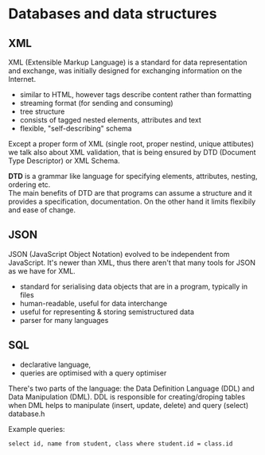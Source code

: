 # Databases and data structures

## XML
XML (Extensible Markup Language) is a standard for data representation and exchange, was initially designed for exchanging information on the Internet.
- similar to HTML, however tags describe content rather than formatting
- streaming format (for sending and consuming)
- tree structure
- consists of tagged nested elements, attributes and text
- flexible, "self-describing" schema

Except a proper form of XML (single root, proper nestind, unique attibutes) we talk also about XML validation, that is being ensured by DTD (Document Type Descriptor) or XML Schema. 

**DTD** is a grammar like language for specifying elements, attributes, nesting, ordering etc.  
The main benefits of DTD are that programs can assume a structure and it provides a specification, documentation.
On the other hand it limits flexibily and ease of change.

## JSON
JSON (JavaScript Object Notation) evolved to be independent from JavaScript.  It's newer than XML, thus there aren't that many tools for JSON as we have for XML.
* standard for serialising data objects that are in a program, typically in files
* human-readable, useful for data interchange
* useful for representing & storing semistructured data
* parser for many languages

## SQL
- declarative language, 
- queries are optimised with a query optimiser

There's two parts of the language: the Data Definition Language (DDL) and Data Manipulation (DML). DDL is responsible for creating/droping tables when DML helps to manipulate (insert, update, delete) and query (select) database.h

Example queries:
```
select id, name from student, class where student.id = class.id
```
